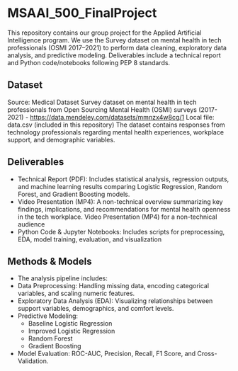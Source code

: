 # MSAAI_500_FinalProject
This repository contains our group project for the Applied Artificial Intelligence program. We use the Survey dataset on mental health in tech professionals (OSMI 2017–2021) to perform data cleaning, exploratory data analysis, and predictive modeling. Deliverables include a technical report and Python code/notebooks following PEP 8 standards.

## Dataset
Source: Medical Dataset Survey dataset on mental health in tech professionals from Open Sourcing Mental Health (OSMI) surveys (2017-2021) - https://data.mendeley.com/datasets/mmnzx4w8cg/1
Local file: data.csv (included in this repository)
The dataset contains responses from technology professionals regarding mental health experiences, workplace support, and demographic variables.

## Deliverables
- Technical Report (PDF):
Includes statistical analysis, regression outputs, and machine learning results comparing Logistic Regression, Random Forest, and Gradient Boosting models.
- Video Presentation (MP4):
A non-technical overview summarizing key findings, implications, and recommendations for mental health openness in the tech workplace.
Video Presentation (MP4) for a non-technical audience
- Python Code & Jupyter Notebooks:
Includes scripts for preprocessing, EDA, model training, evaluation, and visualization

## Methods & Models
- The analysis pipeline includes:
- Data Preprocessing: Handling missing data, encoding categorical variables, and scaling numeric features.
- Exploratory Data Analysis (EDA): Visualizing relationships between support variables, demographics, and comfort levels.
- Predictive Modeling:
    - Baseline Logistic Regression
    - Improved Logistic Regression
    - Random Forest
    - Gradient Boosting
- Model Evaluation: ROC-AUC, Precision, Recall, F1 Score, and Cross-Validation.



